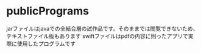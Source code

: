 # publicPrograms
jarファイルはjavaでの全結合層の試作品です。そのままでは閲覧できないため、テキストファイル版もあります
swiftファイルはpdfの内容に則ったアプリで実際に使用したプログラムです
